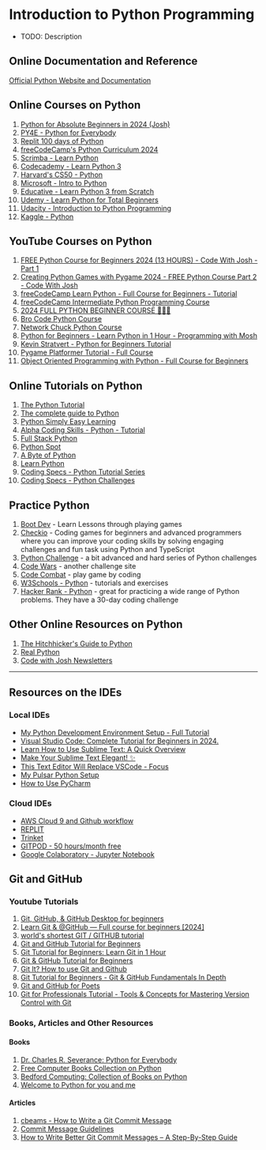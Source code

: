 # Introduction to Python Programming

- TODO: Description


## Online Documentation and Reference
[Official Python Website and Documentation](https://www.python.org/)


## Online Courses on Python

1. [Python for Absolute Beginners in 2024 (Josh)](https://www.zerotoknowing.com/courses/pythonforbeginners)
2. [PY4E - Python for Everybody](https://www.py4e.com/)
3. [Replit 100 days of Python](https://replit.com/learn/100-days-of-python/)
4. [freeCodeCamp's Python Curriculum 2024](https://www.freecodecamp.org/news/python-curriculum-upgrade/)
5. [Scrimba - Learn Python](https://scrimba.com/learn/python)
6. [Codecademy - Learn Python 3](https://www.codecademy.com/catalog/language/python)
7. [Harvard's CS50 - Python](https://cs50.harvard.edu/python/2022/)
8. [Microsoft - Intro to Python](https://learn.microsoft.com/en-us/training/modules/intro-to-python/)
9. [Educative - Learn Python 3 from Scratch](https://www.educative.io/courses/learn-python-3-from-scratch)
10. [Udemy - Learn Python for Total Beginners](https://www.udemy.com/course/python-3-for-total-beginners/l)
11. [Udacity - Introduction to Python Programming](https://www.udacity.com/course/introduction-to-python--ud1110)
12. [Kaggle - Python](https://www.kaggle.com/learn/python)


## YouTube Courses on Python

1. [FREE Python Course for Beginners 2024 (13 HOURS) - Code With Josh - Part 1](https://youtu.be/rM-jDeSgOQw)
2. [Creating Python Games with Pygame 2024 - FREE Python Course Part 2 - Code With Josh](https://youtu.be/5fGHothN_lg)
3. [freeCodeCamp Learn Python - Full Course for Beginners -  Tutorial](https://youtu.be/rfscVS0vtbw)
4. [freeCodeCamp Intermediate Python Programming Course](https://youtu.be/HGOBQPFzWKo)
5. [2024 FULL PYTHON BEGINNER COURSE 🐍🐍🐍](https://youtu.be/0vVIJcOsMb4)
6. [Bro Code Python Course](https://youtu.be/XKHEtdqhLK8)
7. [Network Chuck Python Course](https://www.youtube.com/playlist?list=PLIhvC56v63ILPDA2DQBv0IKzqsWTZxCkp)
8. [Python for Beginners - Learn Python in 1 Hour - Programming with Mosh](https://youtu.be/kqtD5dpn9C8)
9. [Kevin Stratvert - Python for Beginners Tutorial](https://youtu.be/b093aqAZiPU)
10. [Pygame Platformer Tutorial - Full Course](https://youtu.be/2gABYM5M0ww)
11. [Object Oriented Programming with Python - Full Course for Beginners](https://youtu.be/Ej_02ICOIgs)


## Online Tutorials on Python

1. [The Python Tutorial](https://docs.python.org/3/tutorial/index.html)
2. [The complete guide to Python](https://youtu.be/mDKM-JtUhhc)
3. [Python Simply Easy Learning](https://www.tutorialspoint.com/python/index.htm)
4. [Alpha Coding Skills - Python - Tutorial](https://www.alphacodingskills.com/python/python-tutorial.php)
5. [Full Stack Python](https://www.fullstackpython.com/)
6. [Python Spot](https://pythonspot.com/)
7. [A Byte of Python](https://python.swaroopch.com/)
8. [Learn Python](https://www.learnpython.org/)
9. [Coding Specs -  Python Tutorial Series](https://youtube.com/playlist?list=PLXsIzCjwd5L5CDQ0aGO-6xT_Rza3MxLiW&si=LtBeKmVMWm9eIXv6)
10. [Coding Specs - Python Challenges](https://youtube.com/playlist?list=PLXsIzCjwd5L4HmBqBTeITGY1eEHlDdqYW&si=qooppWFneCi9OlHe)

## Practice Python
1. [Boot Dev](https://www.boot.dev/) - Learn Lessons through playing games
2. [Checkio](https://checkio.org/) - Coding games for beginners and advanced programmers where you can improve your coding skills by solving engaging challenges and fun task using Python and TypeScript 
3. [Python Challenge](http://www.pythonchallenge.com/) - a bit advanced and hard series of Python challenges
4. [Code Wars](https://www.codewars.com/) - another challenge site
5. [Code Combat](https://codecombat.com/play) - play game by coding
6. [W3Schools - Python](https://www.w3schools.com/python/python_exercises.asp) - tutorials and exercises
7. [Hacker Rank - Python](https://www.hackerrank.com/domains/python/py-introduction/difficulty/all/page/1) - great for practicing a wide range of Python problems. They have a 30-day coding challenge





## Other Online Resources on Python

1. [The Hitchhicker's Guide to Python](https://docs.python-guide.org/intro/learning/)
2. [Real Python](https://realpython.com/)
3. [Code with Josh Newsletters](https://thenerdnook.substack.com/?r=1bcnpk&utm_campaign=referrals-subscribe-page-share-screen&utm_medium=web)

---


## Resources on the IDEs
### Local IDEs
- [My Python Development Environment Setup - Full Tutorial](https://youtu.be/qI3P7zMMsgY)
- [Visual Studio Code: Complete Tutorial for Beginners in 2024.](https://youtu.be/SGbBQV9steE)
- [Learn How to Use Sublime Text: A Quick Overview](https://youtu.be/DUZXBLz2gvo)
- [Make Your Sublime Text Elegant! ✨](https://youtu.be/PAMBlYHGfc8)
- [This Text Editor Will Replace VSCode - Focus](https://youtu.be/AhPm8pv6dEs)
- [My Pulsar Python Setup](https://youtu.be/PjAgZu8moL4)
- [How to Use PyCharm](https://youtu.be/clEuRR9JQJI)

### Cloud IDEs
- [AWS Cloud 9 and Github workflow](https://youtu.be/XMWIIx4XZT0)
- [REPLIT](https://replit.com/)
- [Trinket](https://trinket.io/)
- [GITPOD - 50 hours/month free](https://www.gitpod.io)
- [Google Colaboratory - Jupyter Notebook](https://colab.research.google.com/)


## Git and GitHub

### Youtube Tutorials
1. [Git, GitHub, & GitHub Desktop for beginners](https://youtu.be/8Dd7KRpKeaE)
2. [Learn Git & @GitHub — Full course for beginners [2024] ](https://youtu.be/YCQQh6cq1tA)
3. [world's shortest GIT / GITHUB tutorial](https://youtu.be/eauuuIbzGjs)
4. [Git and GitHub Tutorial for Beginners](https://youtu.be/tRZGeaHPoaw)
5. [Git Tutorial for Beginners: Learn Git in 1 Hour](https://youtu.be/8JJ101D3knE)
6. [Git & GitHub Tutorial for Beginners](https://youtu.be/3RjQznt-8kE?list=PL4cUxeGkcC9goXbgTDQ0n_4TBzOO0ocPR)
7. [Git It? How to use Git and Github](https://youtu.be/HkdAHXoRtos)
8. [Git Tutorial for Beginners - Git & GitHub Fundamentals In Depth](https://youtu.be/DVRQoVRzMIY)
9. [Git and GitHub for Poets](https://youtube.com/playlist?list=PLRqwX-V7Uu6ZF9C0YMKuns9sLDzK6zoiV&si=70xhxfaetn2tBEK1)
10. [Git for Professionals Tutorial - Tools & Concepts for Mastering Version Control with Git](https://youtu.be/Uszj_k0DGsg)


### Books, Articles and Other Resources

#### Books
1. [Dr. Charles R. Severance: Python for Everybody](https://do1.dr-chuck.com/pythonlearn/EN_us/pythonlearn.pdf)
2. [Free Computer Books Collection on Python](https://freecomputerbooks.com/top-python-books.html)
3. [Bedford Computing: Collection of Books on Python](https://bedford-computing.co.uk/learning/python/python-books/)
4. [Welcome to Python for you and me](https://pymbook.readthedocs.io/en/latest/)

#### Articles
1. [cbeams - How to Write a Git Commit Message](https://cbea.ms/git-commit/)
2. [Commit Message Guidelines](https://gist.github.com/robertpainsi/b632364184e70900af4ab688decf6f53)
3. [How to Write Better Git Commit Messages – A Step-By-Step Guide](https://www.freecodecamp.org/news/how-to-write-better-git-commit-messages/)